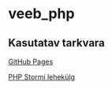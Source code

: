 # veeb_php

## Kasutatav tarkvara

[GitHub Pages](https://pages.github.com/)

[PHP Stormi lehekülg](https://www.jetbrains.com/)
